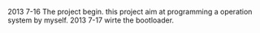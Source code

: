 2013 7-16
	The project begin. this project aim at programming a operation system by myself.
2013 7-17
	wirte the bootloader.
